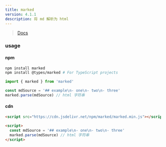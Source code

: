 ```yaml
---
title: marked
version: 4.1.1
description: 将 md 解析为 html
---
```



> [Docs](https://marked.js.org)  

### usage

#### npm

```bash
npm install marked
npm install @types/marked # For TypeScript projects
```

```js
import { marked } from 'marked'

const mdSource = '## example\n- one\n- two\n- three'
marked.parse(mdSource) // html 字符串
```

#### cdn

```html
<script src="https://cdn.jsdelivr.net/npm/marked/marked.min.js"></script>

<script>
  const mdSource = '## example\n- one\n- two\n- three'
  marked.parse(mdSource) // html 字符串
</script>
```